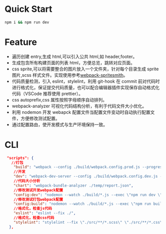 # Quick Start

```bash
npm i && npm run dev
```

# Feature

- 遍历创建 entry,生成 html,可以引入公共 html,如 header,footer。
- 生成包含所有构建页面的列表 html，方便总览，跳转对应页面。
- css sprite,可以将需要整合的图片放入一个文件夹，针对每个目录生成 sprite 图片,scss 样式文件。实现使用参考[webpack-spritesmith](https://www.npmjs.com/package/webpack-spritesmith)。
- 代码质量检测，引入 eslint，stylelint，利用 git-hook 在 commit 前对代码时进行格式化，保证提交代码质量，也可以配合编辑器插件实现保存自动格式化代码（VSCode 推荐使用 prettier）。
- css autoprefix,css 属性按照字母顺序自动排列。
- webpack-analyzer 可视化代码结构分析，有利于代码文件大小优化。
- 利用 nodemon 开发 webapck 配置文件当配置文件变动时自动执行配置文件，方便修改测试配置。
- 通过配置路由，使开发模式与生产环境保持一致。

# CLI

```json
 "scripts": {
   //打包
    "build": "webpack --config ./build/webpack.config.prod.js --progress --mode production",
    //开发
    "dev": "webpack-dev-server --config ./build/webpack.config.dev.js --mode development --progress --open",
    //代码大小分析
    "chart": "webpack-bundle-analyzer ./temp/report.json",
    //修改测试开发webpack配置
    "config:dev": "nodemon --watch ./build/*.js --exec \"npm run dev \"",
    //修改测试打包webpack配置
    "config:build": "nodemon --watch ./build/*.js --exec \"npm run build\"",
    //格式化，检查js代码
    "eslint": "eslint --fix ./",
    //格式化，检查css代码
    "stylelint": "stylelint --fix \"./src/**/*.scss\" \"./src/**/*.css\""
  },
```
